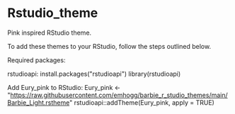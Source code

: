# Rstudio_theme

Pink inspired RStudio theme.

To add these themes to your RStudio, follow the steps outlined below.

Required packages:

rstudioapi: install.packages("rstudioapi")
library(rstudioapi)

Add Eury_pink to RStudio:
Eury_pink <- "https://raw.githubusercontent.com/emhogg/barbie_r_studio_themes/main/Barbie_Light.rstheme"
rstudioapi::addTheme(Eury_pink, apply = TRUE)
